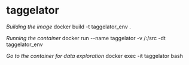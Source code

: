 # taggelator

*Building the image*
docker build -t taggelator_env .

*Running the container*
docker run --name taggelator -v /:/src -dt taggelator_env

*Go to the container for data exploration*
docker exec -it taggelator bash
